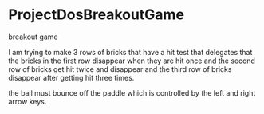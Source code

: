 ProjectDosBreakoutGame
======================

breakout game


I am trying to make 3 rows of bricks that have a hit test that delegates that the bricks in the first row disappear
when they are hit once
and the second row of bricks get hit twice and disappear and the third row of bricks disappear after getting hit 
three times.

the ball must bounce off the paddle which is controlled by the left and right arrow keys.
